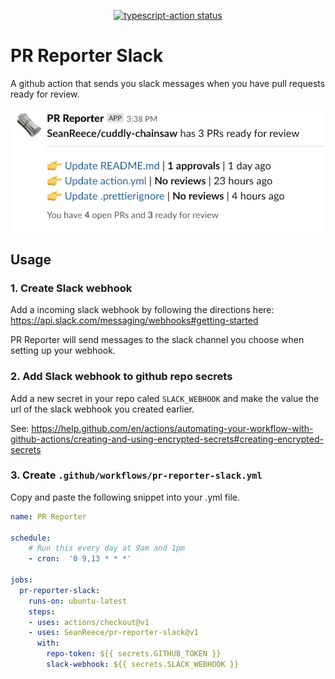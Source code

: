 <p align="center">
  <a href="https://github.com/SeanReece/pr-reporter-slack/actions"><img alt="typescript-action status" src="https://github.com/SeanReece/pr-reporter-slack/workflows/build-test/badge.svg"></a>
</p>

# PR Reporter Slack

A github action that sends you slack messages when you have pull requests ready for review.

<p align="center">
  <img src="./slack.png" alt="PR Reporter logo"/>
</p>

## Usage

### 1. Create Slack webhook
Add a incoming slack webhook by following the directions here: https://api.slack.com/messaging/webhooks#getting-started

PR Reporter will send messages to the slack channel you choose when setting up your webhook.

### 2. Add Slack webhook to github repo secrets
Add a new secret in your repo caled `SLACK_WEBHOOK` and make the value the url of the slack webhook you created earlier.

See: https://help.github.com/en/actions/automating-your-workflow-with-github-actions/creating-and-using-encrypted-secrets#creating-encrypted-secrets

### 3. Create `.github/workflows/pr-reporter-slack.yml`
Copy and paste the following snippet into your .yml file.

```yml
name: PR Reporter

schedule:
    # Run this every day at 9am and 1pm
    - cron:  '0 9,13 * * *'

jobs:
  pr-reporter-slack:
    runs-on: ubuntu-latest
    steps:
    - uses: actions/checkout@v1
    - uses: SeanReece/pr-reporter-slack@v1
      with: 
        repo-token: ${{ secrets.GITHUB_TOKEN }}
        slack-webhook: ${{ secrets.SLACK_WEBHOOK }}
```

